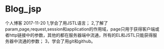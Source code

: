 # Blog_jsp
个人博客
2017-11-20
1,学会了用JSTL语言；
2,了解了param,page,request,session和application的作用域，page只用于获得客户端或者http链接中的参数，其他的都在服务器端中流通，所有的EL和JSTL只能获得服务器中流通的参数；
3，学会了用git和github。
